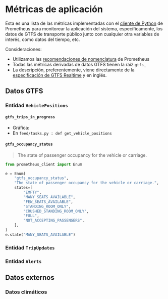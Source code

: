 # Métricas de aplicación

Esta es una lista de las métricas implementadas con el [cliente de Python](https://prometheus.github.io/client_python/) de Prometheus para monitorear la aplicación del sistema, específicamente, los datos de GTFS de transporte público junto con cualquier otra variables de interés, como datos del tiempo, etc.

Consideraciones:

- Utilizamos las [recomendaciones de nomenclatura](https://prometheus.io/docs/practices/naming/) de Prometheus
- Todas las métricas derivadas de datos GTFS tienen la raíz `gtfs_`
- La descripción, preferentemente, viene directamente de la [especificación de GTFS Realtime](https://gtfs.org/documentation/realtime/reference/) y en inglés.

## Datos GTFS

### Entidad `VehiclePositions`

#### `gtfs_trips_in_progress`

- Gráfica: 
- En `feed/tasks.py : def get_vehicle_positions`


#### `gtfs_occupancy_status`

> The state of passenger occupancy for the vehicle or carriage.

```python
from prometheus_client import Enum

e = Enum(
    "gtfs_occupancy_status",
    "The state of passenger occupancy for the vehicle or carriage.",
    states=[
        "EMPTY",
        "MANY_SEATS_AVAILABLE",
        "FEW_SEATS_AVAILABLE",
        "STANDING_ROOM_ONLY",
        "CRUSHED_STANDING_ROOM_ONLY",
        "FULL",
        "NOT_ACCEPTING_PASSENGERS",
    ],
)
e.state("MANY_SEATS_AVAILABLE")

```

### Entidad `TripUpdates`

### Entidad `Alerts`

## Datos externos

### Datos climáticos